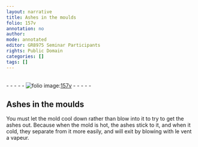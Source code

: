 ```yaml
---
layout: narrative
title: Ashes in the moulds
folio: 157v
annotation: no
author:
mode: annotated
editor: GR8975 Seminar Participants
rights: Public Domain
categories: []
tags: []
---
```


 <br/>- - - - - <a href="http://gallica.bnf.fr/ark:/12148/btv1b10500001g/f320.image"><img src="../assets/photo-icon.png" alt="folio image: " style="display:inline-block; margin-bottom:-3px;"/>157v</a> - - - - - <br/> 
## Ashes in the moulds

 
You must let the mold cool down rather than blow into it to try to get the ashes out. Because when the mold is hot, the ashes stick to it, and when it cold, they separate from it more easily, and will exit by blowing with le vent a vapeur.
 